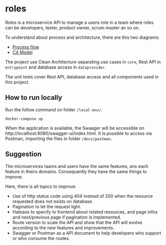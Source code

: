 # roles

Roles is a microservice API to manage a users role in a team where roles can be developers, tester, product owner, scrum master an so on.

To understand about process and architecture, there are this two diagrams:

- [Process flow](docs/PROCESS_FLOW_DIAGRAMS.md)
- [C4 Model](docs/C4_DIAGRAMS.md)

The project use Clean Architecture separating use cases in `core`, Rest API in `entrypoint` and database access in `dataprovider`.

The unit tests cover Rest API, database access and all components used in this project. 

## How to run locally

Run the follow command on folder `/local-env/`.

```shell
docker-compose up
```

When the application is available, the Swaager will be accessible on http://localhost:8080/swagger-ui/index.html.
It is possible to access via Postman, importing the files in folder `/docs/postman`.

## Suggestion

The microservices taams and users have the same features, ans each feature in theirs domains. Consequently they have the same things to improve.

Here, there is all topics to improve:
- Use of http status code using 404 instead of 200 when the resource requested does not exists on database.
- Pagination to let the request light.
- Hateaos to specify to frontend about related resources, and page infos and next/previous page if pagination is implemented.
- Route version to scale the API and show that the API will evolve according to the new features and improvements.
- Swagger or Postman as a API document to help developers who support or who consume the routes.

